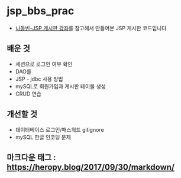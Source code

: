 # jsp_bbs_prac

* [나동빈-JSP 게시판 강좌](https://www.youtube.com/watch?v=wEIBDHfoMBg&list=PLRx0vPvlEmdAZv_okJzox5wj2gG_fNh_6)를 참고해서 만들어본 JSP 게시판 코드입니다

## 배운 것

* 세션으로 로그인 여부 확인
* DAO를 
* JSP - jdbc 사용 방법
* mySQL로 회원가입과 게시판 테이블 생성
* CRUD 연습

## 개선할 것

* 데이터베이스 로그인/패스워드 gitignore
* mySQL 한글 인코딩 문제

##  마크다운 태그 : https://heropy.blog/2017/09/30/markdown/
